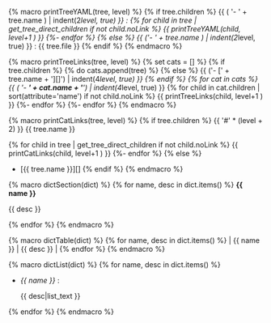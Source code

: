 {% macro printTreeYAML(tree, level) %}
{% if tree.children %}
{{ ( '- ' + tree.name ) | indent(2*level, true) }} :
{% for child in tree | get_tree_direct_children if not child.noLink %}
{{ printTreeYAML(child, level+1 ) }}
{%- endfor %}
{% else %}
{{ ('- ' + tree.name ) | indent(2*level, true) }} : {{ tree.file }}
{% endif %}
{% endmacro %}


{% macro printTreeLinks(tree, level) %}
{% set cats = [] %}
{% if tree.children %}
{% do cats.append(tree) %}
{% else %}
{{ ('- [' + tree.name + '][]') | indent(4*level, true) }}
{% endif %}
{% for cat in cats %}
{{ ( '- **' + cat.name + '**') | indent(4*level, true) }}
{% for child in cat.children | sort(attribute='name') if not child.noLink %}
{{ printTreeLinks(child, level+1 ) }}
{%- endfor %}
{%- endfor %}
{% endmacro %}


{% macro printCatLinks(tree, level) %}
{% if tree.children %}
{{ '#' * (level + 2) }}  {{ tree.name }}

{% for child in tree | get_tree_direct_children if not child.noLink %}
{{ printCatLinks(child, level+1 ) }}
{%- endfor %}
{% else %}
- [{{ tree.name }}][]
{% endif %}
{% endmacro %}



{% macro dictSection(dict) %}
{% for name, desc in dict.items() %}
**{{ name }}**

{{ desc }}

{% endfor %}
{% endmacro %}

{% macro dictTable(dict) %}
{% for name, desc in dict.items() %}
| {{ name }} | {{ desc }} |
{% endfor %}
{% endmacro %}

{% macro dictList(dict) %}
{% for name, desc in dict.items() %}
- *{{ name }}* :

    {{ desc|list_text }}
    
{% endfor %}
{% endmacro %}
